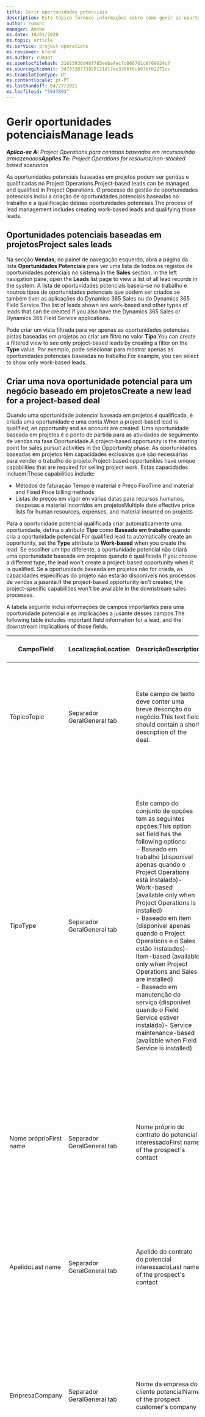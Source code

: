 ```yaml
---
title: Gerir oportunidades potenciais
description: Este tópico fornece informações sobre como gerir as oportunidades potenciais baseadas em projetos.
author: rumant
manager: Annbe
ms.date: 10/01/2020
ms.topic: article
ms.service: project-operations
ms.reviewer: kfend
ms.author: rumant
ms.openlocfilehash: 31613936d48f785eeba4ec7c066761c8f69924cf
ms.sourcegitcommit: 3d78338773929121d17ec3386f6cb67bfb2272cc
ms.translationtype: HT
ms.contentlocale: pt-PT
ms.lasthandoff: 04/27/2021
ms.locfileid: "5947893"
---
```

# <a name="manage-leads"></a><span data-ttu-id="b5783-103">Gerir oportunidades potenciais</span><span class="sxs-lookup"><span data-stu-id="b5783-103">Manage leads</span></span>

<span data-ttu-id="b5783-104">_**Aplica-se A:** Project Operations para cenários baseados em recursos/não armazenados_</span><span class="sxs-lookup"><span data-stu-id="b5783-104">_**Applies To:** Project Operations for resource/non-stocked based scenarios_</span></span>

<span data-ttu-id="b5783-105">As oportunidades potenciais baseadas em projetos podem ser geridas e qualificadas no Project Operations.</span><span class="sxs-lookup"><span data-stu-id="b5783-105">Project-based leads can be managed and qualified in Project Operations.</span></span> <span data-ttu-id="b5783-106">O processo de gestão de oportunidades potenciais inclui a criação de oportunidades potenciais baseadas no trabalho e a qualificação dessas oportunidades potenciais.</span><span class="sxs-lookup"><span data-stu-id="b5783-106">The process of lead management includes creating work-based leads and qualifying those leads.</span></span> 

## <a name="project-sales-leads"></a><span data-ttu-id="b5783-107">Oportunidades potenciais baseadas em projetos</span><span class="sxs-lookup"><span data-stu-id="b5783-107">Project sales leads</span></span>

<span data-ttu-id="b5783-108">Na secção **Vendas**, no painel de navegação esquerdo, abra a página da lista **Oportunidades Potenciais** para ver uma lista de todos os registos de oportunidades potenciais no sistema.</span><span class="sxs-lookup"><span data-stu-id="b5783-108">In the **Sales** section, in the left navigation pane, open the **Leads** list page to view a list of all lead records in the system.</span></span> <span data-ttu-id="b5783-109">A lista de oportunidades potenciais baseia-se no trabalho e noutros tipos de oportunidades potenciais que podem ser criados se também tiver as aplicações do Dynamics 365 Sales ou do Dynamics 365 Field Service.</span><span class="sxs-lookup"><span data-stu-id="b5783-109">The list of leads shown are work-based and other types of leads that can be created if you also have the Dynamics 365 Sales or Dynamics 365 Field Service applications.</span></span>

<span data-ttu-id="b5783-110">Pode criar um vista filtrada para ver apenas as oportunidades potenciais pistas baseadas em projetos ao criar um filtro no valor **Tipo**.</span><span class="sxs-lookup"><span data-stu-id="b5783-110">You can create a filtered view to see only project-based leads by creating a filter on the **Type** value.</span></span> <span data-ttu-id="b5783-111">Por exemplo, pode selecionar para mostrar apenas as oportunidades potenciais baseadas no trabalho.</span><span class="sxs-lookup"><span data-stu-id="b5783-111">For example, you can select to show only work-based leads.</span></span>

## <a name="create-a-new-lead-for-a-project-based-deal"></a><span data-ttu-id="b5783-112">Criar uma nova oportunidade potencial para um negócio baseado em projetos</span><span class="sxs-lookup"><span data-stu-id="b5783-112">Create a new lead for a project-based deal</span></span>

<span data-ttu-id="b5783-113">Quando uma oportunidade potencial baseada em projetos é qualificada, é criada uma oportunidade e uma conta.</span><span class="sxs-lookup"><span data-stu-id="b5783-113">When a project-based lead is qualified, an opportunity and an account are created.</span></span> <span data-ttu-id="b5783-114">Uma oportunidade baseada em projetos é o ponto de partida para as atividades de seguimento de vendas na fase Oportunidade.</span><span class="sxs-lookup"><span data-stu-id="b5783-114">A project-based opportunity is the starting point for sales pursuit activities in the Opportunity phase.</span></span> <span data-ttu-id="b5783-115">As oportunidades baseadas em projetos têm capacidades exclusivas que são necessárias para vender o trabalho do projeto.</span><span class="sxs-lookup"><span data-stu-id="b5783-115">Project-based opportunities have unique capabilities that are required for selling project work.</span></span> <span data-ttu-id="b5783-116">Estas capacidades incluem:</span><span class="sxs-lookup"><span data-stu-id="b5783-116">These capabilities include:</span></span>

- <span data-ttu-id="b5783-117">Métodos de faturação Tempo e material e Preço Fixo</span><span class="sxs-lookup"><span data-stu-id="b5783-117">Time and material and Fixed Price billing methods</span></span>
- <span data-ttu-id="b5783-118">Listas de preços em vigor em várias datas para recursos humanos, despesas e material incorridos em projetos</span><span class="sxs-lookup"><span data-stu-id="b5783-118">Multiple date effective price lists for human resources, expenses, and material incurred on projects</span></span>

<span data-ttu-id="b5783-119">Para a oportunidade potencial qualificada criar automaticamente uma oportunidade, defina o atributo **Tipo** como **Baseado em trabalho** quando cria a oportunidade potencial.</span><span class="sxs-lookup"><span data-stu-id="b5783-119">For qualified lead to automatically create an opportunity, set the **Type** attribute to **Work-based** when you create the lead.</span></span> <span data-ttu-id="b5783-120">Se escolher um tipo diferente, a oportunidade potencial não criará uma oportunidade baseada em projetos quando é qualificada.</span><span class="sxs-lookup"><span data-stu-id="b5783-120">If you choose a different type, the lead won't create a project-based opportunity when it is qualified.</span></span> <span data-ttu-id="b5783-121">Se a oportunidade baseada em projetos não for criada, as capacidades específicas do projeto não estarão disponíveis nos processos de vendas a jusante.</span><span class="sxs-lookup"><span data-stu-id="b5783-121">If the project-based opportunity isn't created, the project-specific capabilities won't be available in the downstream sales processes.</span></span>

<span data-ttu-id="b5783-122">A tabela seguinte inclui informações de campos importantes para uma oportunidade potencial e as implicações a jusante desses campos.</span><span class="sxs-lookup"><span data-stu-id="b5783-122">The following table includes important field information for a lead, and the downstream implications of those fields.</span></span>
 
| <span data-ttu-id="b5783-123">**Campo**</span><span class="sxs-lookup"><span data-stu-id="b5783-123">**Field**</span></span> | <span data-ttu-id="b5783-124">**Localização**</span><span class="sxs-lookup"><span data-stu-id="b5783-124">**Location**</span></span> | <span data-ttu-id="b5783-125">**Descrição**</span><span class="sxs-lookup"><span data-stu-id="b5783-125">**Description**</span></span> | <span data-ttu-id="b5783-126">**Impacto a jusante**</span><span class="sxs-lookup"><span data-stu-id="b5783-126">**Downstream impact**</span></span> |
| --- | --- | --- | --- |
| <span data-ttu-id="b5783-127">Tópico</span><span class="sxs-lookup"><span data-stu-id="b5783-127">Topic</span></span> | <span data-ttu-id="b5783-128">Separador Geral</span><span class="sxs-lookup"><span data-stu-id="b5783-128">General tab</span></span> | <span data-ttu-id="b5783-129">Este campo de texto deve conter uma breve descrição do negócio.</span><span class="sxs-lookup"><span data-stu-id="b5783-129">This text field should contain a short description of the deal.</span></span> | <span data-ttu-id="b5783-130">O tópico da oportunidade potencial assume por predefinição o tópico da Oportunidade e o contrato Nome da Proposta e do Projeto.</span><span class="sxs-lookup"><span data-stu-id="b5783-130">The topic of the lead will default as the topic of the Opportunity, and the Name of Quote and Project contract.</span></span> |
| <span data-ttu-id="b5783-131">Tipo</span><span class="sxs-lookup"><span data-stu-id="b5783-131">Type</span></span> | <span data-ttu-id="b5783-132">Separador Geral</span><span class="sxs-lookup"><span data-stu-id="b5783-132">General tab</span></span> | <span data-ttu-id="b5783-133">Este campo do conjunto de opções tem as seguintes opções:</span><span class="sxs-lookup"><span data-stu-id="b5783-133">This option set field has the following options:</span></span></br><span data-ttu-id="b5783-134">- Baseado em trabalho (disponível apenas quando o Project Operations está instalado)</span><span class="sxs-lookup"><span data-stu-id="b5783-134">- Work-based (available only when Project Operations is installed)</span></span></br><span data-ttu-id="b5783-135">- Baseado em item (disponível apenas quando o Project Operations e o Sales estão instalados)</span><span class="sxs-lookup"><span data-stu-id="b5783-135">- Item-based (available only when Project Operations and Sales are installed)</span></span></br><span data-ttu-id="b5783-136">- Baseado em manutenção do serviço (disponível quando o Field Service estiver instalado)</span><span class="sxs-lookup"><span data-stu-id="b5783-136">- Service maintenance-based (available when Field Service is installed)</span></span> | <span data-ttu-id="b5783-137">Quando o valor deste campo é definido como **Baseado em trabalho** na oportunidade potencial, a oportunidade potencial é qualificada para criar uma Oportunidade Baseada em Projetos.</span><span class="sxs-lookup"><span data-stu-id="b5783-137">When the value of this field is set to **Work-based** on the lead, the lead is qualified to create a Project-based Opportunity.</span></span> <span data-ttu-id="b5783-138">É necessária uma oportunidade baseada em projetos para ativar todas as funcionalidades e extensões específicas do projeto no processo de vendas a jusante para este negócio.</span><span class="sxs-lookup"><span data-stu-id="b5783-138">A project-based opportunity is required to enable all project-specific extensions and functionality in the downstream sales process for this deal.</span></span> |
| <span data-ttu-id="b5783-139">Nome próprio</span><span class="sxs-lookup"><span data-stu-id="b5783-139">First name</span></span> | <span data-ttu-id="b5783-140">Separador Geral</span><span class="sxs-lookup"><span data-stu-id="b5783-140">General tab</span></span> | <span data-ttu-id="b5783-141">Nome próprio do contrato do potencial interessado</span><span class="sxs-lookup"><span data-stu-id="b5783-141">First name of the prospect's contact</span></span> | <span data-ttu-id="b5783-142">Quando a oportunidade potencial é qualificada, é criada uma conta, um contacto e uma oportunidade.</span><span class="sxs-lookup"><span data-stu-id="b5783-142">When the lead is qualified, an account, contact, and opportunity are created.</span></span> <span data-ttu-id="b5783-143">O nome próprio do contacto é o valor aqui definido.</span><span class="sxs-lookup"><span data-stu-id="b5783-143">The first name of the contact is the value set here.</span></span> |
| <span data-ttu-id="b5783-144">Apelido</span><span class="sxs-lookup"><span data-stu-id="b5783-144">Last name</span></span> | <span data-ttu-id="b5783-145">Separador Geral</span><span class="sxs-lookup"><span data-stu-id="b5783-145">General tab</span></span> | <span data-ttu-id="b5783-146">Apelido do contrato do potencial interessado</span><span class="sxs-lookup"><span data-stu-id="b5783-146">Last name of the prospect's contact</span></span> | <span data-ttu-id="b5783-147">Quando a oportunidade potencial é qualificada, é criada uma conta, um contacto e uma oportunidade.</span><span class="sxs-lookup"><span data-stu-id="b5783-147">When the lead is qualified, an account, contact, and opportunity are created.</span></span> <span data-ttu-id="b5783-148">O apelido do contacto é o valor aqui definido.</span><span class="sxs-lookup"><span data-stu-id="b5783-148">The last name of the contact the value set here.</span></span> |
| <span data-ttu-id="b5783-149">Empresa</span><span class="sxs-lookup"><span data-stu-id="b5783-149">Company</span></span> | <span data-ttu-id="b5783-150">Separador Geral</span><span class="sxs-lookup"><span data-stu-id="b5783-150">General tab</span></span> | <span data-ttu-id="b5783-151">Nome da empresa do cliente potencial</span><span class="sxs-lookup"><span data-stu-id="b5783-151">Name of the prospect customer's company</span></span> | <span data-ttu-id="b5783-152">Quando a oportunidade potencial é qualificada, é criada uma conta, um contacto e uma oportunidade.</span><span class="sxs-lookup"><span data-stu-id="b5783-152">When the lead is qualified, an account, contact, and opportunity are created.</span></span> <span data-ttu-id="b5783-153">O nome da conta que criou o valor aqui definido.</span><span class="sxs-lookup"><span data-stu-id="b5783-153">The name of the account created the value set here.</span></span> |
| <span data-ttu-id="b5783-154">Moeda</span><span class="sxs-lookup"><span data-stu-id="b5783-154">Currency</span></span> | <span data-ttu-id="b5783-155">Separador Detalhes</span><span class="sxs-lookup"><span data-stu-id="b5783-155">Details tab</span></span> | <span data-ttu-id="b5783-156">Moeda do cliente do potencial interessado</span><span class="sxs-lookup"><span data-stu-id="b5783-156">Prospect customer's currency</span></span> | <span data-ttu-id="b5783-157">Quando a oportunidade potencial é qualificada, é criada uma conta, um contacto e uma oportunidade.</span><span class="sxs-lookup"><span data-stu-id="b5783-157">When the lead is qualified, an account, contact, and opportunity are created.</span></span> <span data-ttu-id="b5783-158">A moeda da conta criada é o valor aqui definido.</span><span class="sxs-lookup"><span data-stu-id="b5783-158">The currency of the account created is the value set here.</span></span> |

## <a name="qualify-a-new-project-based-lead"></a><span data-ttu-id="b5783-159">Qualificar uma nova oportunidade potencial baseada em projetos</span><span class="sxs-lookup"><span data-stu-id="b5783-159">Qualify a new project-based lead</span></span>

<span data-ttu-id="b5783-160">As oportunidades potenciais que têm o valor **Tipo** definido como **Baseado em trabalho** são chamadas oportunidades potenciais baseadas em projetos.</span><span class="sxs-lookup"><span data-stu-id="b5783-160">Leads that have the **Type** value set to **Work-based** are called project-based leads.</span></span> <span data-ttu-id="b5783-161">Quando uma oportunidade potencial baseada em projetos é qualificada, é criado o seguinte:</span><span class="sxs-lookup"><span data-stu-id="b5783-161">When a project-based lead is qualified, the following is created:</span></span>

- <span data-ttu-id="b5783-162">Uma conta que utiliza o campo **Empresa** a partir da oportunidade potencial.</span><span class="sxs-lookup"><span data-stu-id="b5783-162">An account that uses the **Company** field from the lead.</span></span>
- <span data-ttu-id="b5783-163">Um registo de contacto associado à conta baseado nos valores nos campos **Nome Próprio** e **Apelido** na oportunidade potencial.</span><span class="sxs-lookup"><span data-stu-id="b5783-163">A contact record associated to the account based on the values in the **First Name** and **Last Name** fields on the lead.</span></span>
- <span data-ttu-id="b5783-164">Uma oportunidade baseada em projetos que tem o campo **Tipo** definido como **Baseado em trabalho**.</span><span class="sxs-lookup"><span data-stu-id="b5783-164">A project-based opportunity that has the **Type** field set to **Work-based**.</span></span>

<span data-ttu-id="b5783-165">Para obter informações mais detalhadas sobre como qualificar oportunidades potenciais, consulte [Qualificar ou converter oportunidades potenciais](/dynamics365/sales-enterprise/qualify-lead-convert-opportunity-sales).</span><span class="sxs-lookup"><span data-stu-id="b5783-165">For more detailed information on qualifying leads, see [Qualify or convert leads](/dynamics365/sales-enterprise/qualify-lead-convert-opportunity-sales).</span></span>

## <a name="lead-qualification-and-legal-entity-information"></a><span data-ttu-id="b5783-166">Qualificação de oportunidades potenciais e informações da entidade legal</span><span class="sxs-lookup"><span data-stu-id="b5783-166">Lead qualification and legal entity information</span></span> 

<span data-ttu-id="b5783-167">Quando executa o Project Operations através do modo de implementação, Project Operations para cenários baseados em recursos/não armazenados, cada cliente e oportunidade exigirá ter o campo **Empresa Proprietária** definido.</span><span class="sxs-lookup"><span data-stu-id="b5783-167">When you run Project Operations using the deployment mode, Project Operations for resource/non-stocked based scenarios, each customer and opportunity will require having the **Owning Company** field set.</span></span> <span data-ttu-id="b5783-168">A Empresa Proprietária é uma entidade legal da sua organização é proprietária da entrega do projeto.</span><span class="sxs-lookup"><span data-stu-id="b5783-168">The Owning company is a legal entity in your organization that owns the delivery of the project.</span></span> <span data-ttu-id="b5783-169">Cada cliente, ou conta com um tipo de relação cliente, tem de ter o valor de campo **Empresa Proprietária** definido para a entidade legal que contrata e negoceia com este cliente.</span><span class="sxs-lookup"><span data-stu-id="b5783-169">Each customer, or account with relationship type of customer, must have the **Owning Company** field value set to the legal entity that contracts and negotiates with this customer.</span></span> <span data-ttu-id="b5783-170">Um cliente só pode estar numa entidade legal.</span><span class="sxs-lookup"><span data-stu-id="b5783-170">A customer can only be in one legal entity.</span></span>

<span data-ttu-id="b5783-171">Quando uma oportunidade potencial é qualificada, os registos de cliente e oportunidade criados terão o campo **Empresa Proprietária** definido para a empresa do registo de recursos reserváveis do utilizador atual.</span><span class="sxs-lookup"><span data-stu-id="b5783-171">When a lead is qualified, the customer and opportunity records created will have the **Owning Company** field set to the company of the current user's bookable resource record.</span></span>

<span data-ttu-id="b5783-172">Se o registo de recursos reserváveis do utilizador atual estiver vazio, então o valor de campo **Empresa Proprietária** no registo de utilizador é utilizado para assumir por predefinição nos registos de cliente e de oportunidade.</span><span class="sxs-lookup"><span data-stu-id="b5783-172">If the current user's bookable resource record is empty, then the **Owning Company** field value on the user record is used to default on the customer and the opportunity records.</span></span>

## <a name="business-process-flow-for-project-based-deals"></a><span data-ttu-id="b5783-173">Fluxo do processo de negócio para as oportunidades potenciais baseadas em projetos</span><span class="sxs-lookup"><span data-stu-id="b5783-173">Business process flow for project-based deals</span></span>

<span data-ttu-id="b5783-174">Os seguintes fluxos do processo de negócio são suportados para as oportunidades potenciais baseadas no projeto no Project Operations:</span><span class="sxs-lookup"><span data-stu-id="b5783-174">The following business process flows are supported for project-based deals in Project Operations:</span></span>

- <span data-ttu-id="b5783-175">Processo de negócio da Oportunidade Potencial à Oportunidade</span><span class="sxs-lookup"><span data-stu-id="b5783-175">Lead to Opportunity business process</span></span>
- <span data-ttu-id="b5783-176">Processo de vendas da Oportunidade</span><span class="sxs-lookup"><span data-stu-id="b5783-176">Opportunity sales process</span></span>

<span data-ttu-id="b5783-177">O processo de negócio Da Oportunidade Potencial à Oportunidade suporta as seguintes fases:</span><span class="sxs-lookup"><span data-stu-id="b5783-177">The Lead to Opportunity business process supports the following stages:</span></span>

| <span data-ttu-id="b5783-178">Nome da fase</span><span class="sxs-lookup"><span data-stu-id="b5783-178">Stage name</span></span> | <span data-ttu-id="b5783-179">Entidade mapeada</span><span class="sxs-lookup"><span data-stu-id="b5783-179">Mapped entity</span></span> | <span data-ttu-id="b5783-180">Funcionalidade</span><span class="sxs-lookup"><span data-stu-id="b5783-180">Functionality</span></span> |
| --- | --- | --- |
| <span data-ttu-id="b5783-181">Qualificar</span><span class="sxs-lookup"><span data-stu-id="b5783-181">Qualify</span></span> | <span data-ttu-id="b5783-182">Oportunidade Potencial</span><span class="sxs-lookup"><span data-stu-id="b5783-182">Lead</span></span> | <span data-ttu-id="b5783-183">Qualifique a oportunidade potencial para criar uma conta, um contacto e uma oportunidade.</span><span class="sxs-lookup"><span data-stu-id="b5783-183">Qualify the lead to create an account, contact, and an opportunity.</span></span> |
| <span data-ttu-id="b5783-184">Desenvolver</span><span class="sxs-lookup"><span data-stu-id="b5783-184">Develop</span></span> | <span data-ttu-id="b5783-185">Oportunidade</span><span class="sxs-lookup"><span data-stu-id="b5783-185">Opportunity</span></span> | <span data-ttu-id="b5783-186">Desenvolva a oportunidade para adicionar mais informações sobre o trabalho envolvido, os principais intervenientes e a concorrência.</span><span class="sxs-lookup"><span data-stu-id="b5783-186">Develop the opportunity to add more information on the work involved, key stakeholders, and competition.</span></span> |
| <span data-ttu-id="b5783-187">Propor</span><span class="sxs-lookup"><span data-stu-id="b5783-187">Propose</span></span> | <span data-ttu-id="b5783-188">Oportunidade</span><span class="sxs-lookup"><span data-stu-id="b5783-188">Opportunity</span></span> | <span data-ttu-id="b5783-189">Desenvolva a proposta e obtenha a aprovação da equipa de revisão interna.</span><span class="sxs-lookup"><span data-stu-id="b5783-189">Develop the proposal and get approval from the internal review team.</span></span> |
| <span data-ttu-id="b5783-190">Fechar</span><span class="sxs-lookup"><span data-stu-id="b5783-190">Close</span></span> | <span data-ttu-id="b5783-191">Oportunidade</span><span class="sxs-lookup"><span data-stu-id="b5783-191">Opportunity</span></span> | <span data-ttu-id="b5783-192">Ganhe a oportunidade de fechar o negócio.</span><span class="sxs-lookup"><span data-stu-id="b5783-192">Win the opportunity to close the deal.</span></span> |


[!INCLUDE[footer-include](../includes/footer-banner.md)]